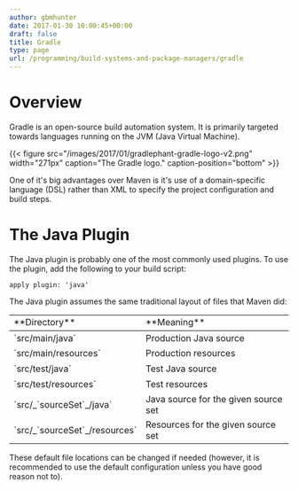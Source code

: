 ```yaml
---
author: gbmhunter
date: 2017-01-30 10:00:45+00:00
draft: false
title: Gradle
type: page
url: /programming/build-systems-and-package-managers/gradle
---
```


# Overview




Gradle is an open-source build automation system. It is primarily targeted towards languages running on the JVM (Java Virtual Machine).


{{< figure src="/images/2017/01/gradlephant-gradle-logo-v2.png" width="271px" caption="The Gradle logo." caption-position="bottom" >}}


One of it's big advantages over Maven is it's use of a domain-specific language (DSL) rather than XML to specify the project configuration and build steps.




# The Java Plugin




The Java plugin is probably one of the most commonly used plugins. To use the plugin, add the following to your build script:



    
    apply plugin: 'java'




The Java plugin assumes the same traditional layout of files that Maven did:


<table id="javalayout" >

<tr style="height: 28px;" >

<td style="height: 28px;" >**Directory**
</td>

<td style="height: 28px;" >**Meaning**
</td>
</tr>

<tbody >
<tr style="height: 28px;" >

<td style="height: 28px;" >`src/main/java`
</td>

<td style="height: 28px;" >Production Java source
</td>
</tr>
<tr style="height: 28px;" >

<td style="height: 28px;" >`src/main/resources`
</td>

<td style="height: 28px;" >Production resources
</td>
</tr>
<tr style="height: 28px;" >

<td style="height: 28px;" >`src/test/java`
</td>

<td style="height: 28px;" >Test Java source
</td>
</tr>
<tr style="height: 28px;" >

<td style="height: 28px;" >`src/test/resources`
</td>

<td style="height: 28px;" >Test resources
</td>
</tr>
<tr style="height: 28px;" >

<td style="height: 28px;" >`src/_`sourceSet`_/java`
</td>

<td style="height: 28px;" >Java source for the given source set
</td>
</tr>
<tr style="height: 28.9844px;" >

<td style="height: 28.9844px;" >`src/_`sourceSet`_/resources`
</td>

<td style="height: 28.9844px;" >Resources for the given source set
</td>
</tr>
</tbody>
</table>


These default file locations can be changed if needed (however, it is recommended to use the default configuration unless you have good reason not to).



